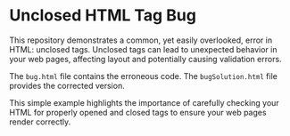 # Unclosed HTML Tag Bug

This repository demonstrates a common, yet easily overlooked, error in HTML: unclosed tags.  Unclosed tags can lead to unexpected behavior in your web pages, affecting layout and potentially causing validation errors.

The `bug.html` file contains the erroneous code. The `bugSolution.html` file provides the corrected version.

This simple example highlights the importance of carefully checking your HTML for properly opened and closed tags to ensure your web pages render correctly.